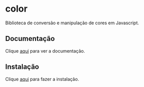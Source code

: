 # color

Biblioteca de conversão e manipulação de cores em Javascript.

## Documentação

Clique [aqui](https://github.com/Qix-/color) para ver a documentação.

## Instalação

Clique [aqui](https://www.npmjs.com/package/color) para fazer a instalação.
